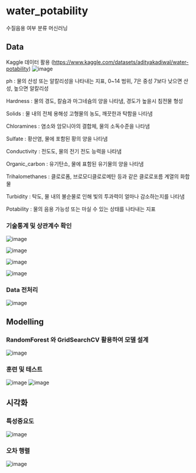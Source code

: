 # water_potability
수질음용 여부 분류 머신러닝

## Data
Kaggle 데이터 활용 (https://www.kaggle.com/datasets/adityakadiwal/water-potability)
![image](https://github.com/JHeok9/water_potability/assets/121952545/695d96c2-a08f-4012-928f-bea6c3097b50)

ph : 물의 산성 또는 알칼리성을 나타내는 지표, 0~14 범위, 7은 중성 7보다 낮으면 산성, 높으면 알칼리성


Hardness : 물의 경도, 칼슘과 마그네슘의 양을 나타냄, 경도가 높을시 침전물 형성


Solids : 물 내의 전체 용해성 고형물의 농도, 깨끗한과 탁함을 나타냄


Chloramines : 염소와 암모니아의 결합체, 물의 소독수준을 나타냄


Sulfate : 황산염, 물에 포함된 황의 양을 나타냄


Conductivity : 전도도, 물의 전기 전도 능력을 나타냄


Organic_carbon : 유기탄소, 물에 표함된 유기물의 양을 나타냄


Trihalomethanes : 클로로폼, 브로모디클로로메탄 등과 같은 클로로포름 계열의 화합물


Turbidity : 탁도, 물 내의 불순물로 인해 빛의 투과력이 얼마나 감소하는지를 나타냄


Potability : 물의 음용 가능성 또는 마실 수 있는 상태를 나타내는 지표


### 기술통계 및 상관계수 확인
![image](https://github.com/JHeok9/water_potability/assets/121952545/52544d9f-a133-4842-9367-7fcc11fcc9d2)

![image](https://github.com/JHeok9/water_potability/assets/121952545/c47c0ea1-5ba2-4761-a2a4-02049a8cebf4)

![image](https://github.com/JHeok9/water_potability/assets/121952545/526c299b-2374-4e12-b2a9-d60568be0f05)

![image](https://github.com/JHeok9/water_potability/assets/121952545/8c31cbde-ae4d-495e-bdb8-bfe0af536c10)

### Data 전처리
![image](https://github.com/JHeok9/water_potability/assets/121952545/e571cf84-f5d4-4666-8d5f-04ee9afd558c)


## Modelling
### RandomForest 와 GridSearchCV 활용하여 모델 설계
![image](https://github.com/JHeok9/water_potability/assets/121952545/ff7f24a6-6428-40a6-8ec1-5b5356d1f6d8)

### 훈련 및 테스트
![image](https://github.com/JHeok9/water_potability/assets/121952545/70b44985-ccfc-47ed-83a5-ad31867f9272)
![image](https://github.com/JHeok9/water_potability/assets/121952545/13c8bf9c-b7bc-4eed-85c6-8994bedd7fda)

## 시각화
### 특성중요도
![image](https://github.com/JHeok9/water_potability/assets/121952545/f34f6b7d-e2be-49f4-bad8-e149dbd87626)

### 오차 행렬
![image](https://github.com/JHeok9/water_potability/assets/121952545/0a2965df-cb1d-41c2-a0ce-e1b970481c5c)


